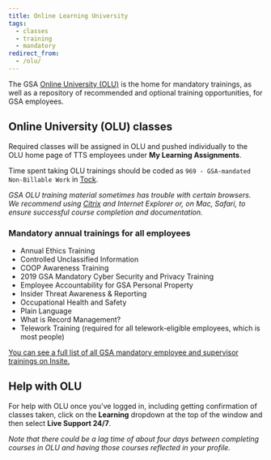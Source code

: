 ```yaml
---
title: Online Learning University
tags:
  - classes
  - training
  - mandatory
redirect_from:
  - /olu/
---
```


The GSA [Online University (OLU)](https://gsaolu.gsa.gov/) is the home for mandatory trainings, as well as a repository of recommended and optional training opportunities, for GSA employees.

## Online University (OLU) classes

Required classes will be assigned in OLU and pushed individually to the OLU home page of TTS employees under **My Learning Assignments**.

Time spent taking OLU trainings should be coded as `969 - GSA-mandated Non-Billable Work` in [Tock]({{site.baseurl}}/tock).

_GSA OLU training material sometimes has trouble with certain browsers. We recommend using [Citrix]({{site.baseurl}}/virtual-desktop) and Internet Explorer or, on Mac, Safari, to ensure successful course completion and documentation._

### Mandatory annual trainings for all employees

- Annual Ethics Training
- Controlled Unclassified Information
- COOP Awareness Training
- 2019 GSA Mandatory Cyber Security and Privacy Training
- Employee Accountability for GSA Personal Property
- Insider Threat Awareness & Reporting
- Occupational Health and Safety
- Plain Language
- What is Record Management?
- Telework Training (required for all telework-eligible employees, which is most people)

[You can see a full list of all GSA mandatory employee and supervisor trainings on Insite.](https://insite.gsa.gov/employee-resources/training-and-development/mandatory-training)

## Help with OLU

For help with OLU once you've logged in, including getting confirmation of classes taken, click on the **Learning** dropdown at the top of the window and then select **Live Support 24/7**.

_Note that there could be a lag time of about four days between completing courses in OLU and having those courses reflected in your profile._
